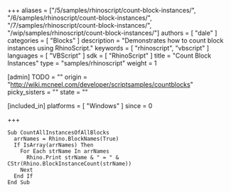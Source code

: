 +++
aliases = ["/5/samples/rhinoscript/count-block-instances/", "/6/samples/rhinoscript/count-block-instances/", "/7/samples/rhinoscript/count-block-instances/", "/wip/samples/rhinoscript/count-block-instances/"]
authors = [ "dale" ]
categories = [ "Blocks" ]
description = "Demonstrates how to count block instances using RhinoScript."
keywords = [ "rhinoscript", "vbscript" ]
languages = [ "VBScript" ]
sdk = [ "RhinoScript" ]
title = "Count Block Instances"
type = "samples/rhinoscript"
weight = 1

[admin]
TODO = ""
origin = "http://wiki.mcneel.com/developer/scriptsamples/countblocks"
picky_sisters = ""
state = ""

[included_in]
platforms = [ "Windows" ]
since = 0

+++

```vbnet
Sub CountAllInstancesOfAllBlocks
  arrNames = Rhino.BlockNames(True)
  If IsArray(arrNames) Then
    For Each strName In arrNames
      Rhino.Print strName & " = " & CStr(Rhino.BlockInstanceCount(strName))
    Next
  End If
End Sub
```
